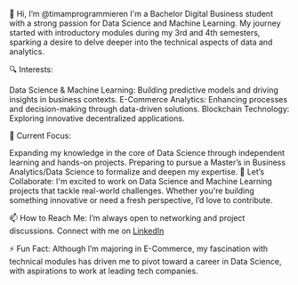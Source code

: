👋 Hi, I’m @timamprogrammieren
I'm a Bachelor Digital Business student with a strong passion for Data Science and Machine Learning. My journey started with introductory modules during my 3rd and 4th semesters, sparking a desire to delve deeper into the technical aspects of data and analytics.

🔍 Interests:

Data Science & Machine Learning: Building predictive models and driving insights in business contexts.
E-Commerce Analytics: Enhancing processes and decision-making through data-driven solutions.
Blockchain Technology: Exploring innovative decentralized applications.

📖 Current Focus:

Expanding my knowledge in the core of Data Science through independent learning and hands-on projects.
Preparing to pursue a Master’s in Business Analytics/Data Science to formalize and deepen my expertise.
🤝 Let’s Collaborate:
I'm excited to work on Data Science and Machine Learning projects that tackle real-world challenges. Whether you're building something innovative or need a fresh perspective, I’d love to contribute.

📫 How to Reach Me:
I’m always open to networking and project discussions. Connect with me on [LinkedIn](https://www.linkedin.com/in/timbrosi/)

⚡ Fun Fact:
Although I’m majoring in E-Commerce, my fascination with technical modules has driven me to pivot toward a career in Data Science, with aspirations to work at leading tech companies.
<!---
timamprogrammieren/timamprogrammieren is a ✨ special ✨ repository because its `README.md` (this file) appears on your GitHub profile.
You can click the Preview link to take a look at your changes.
--->
